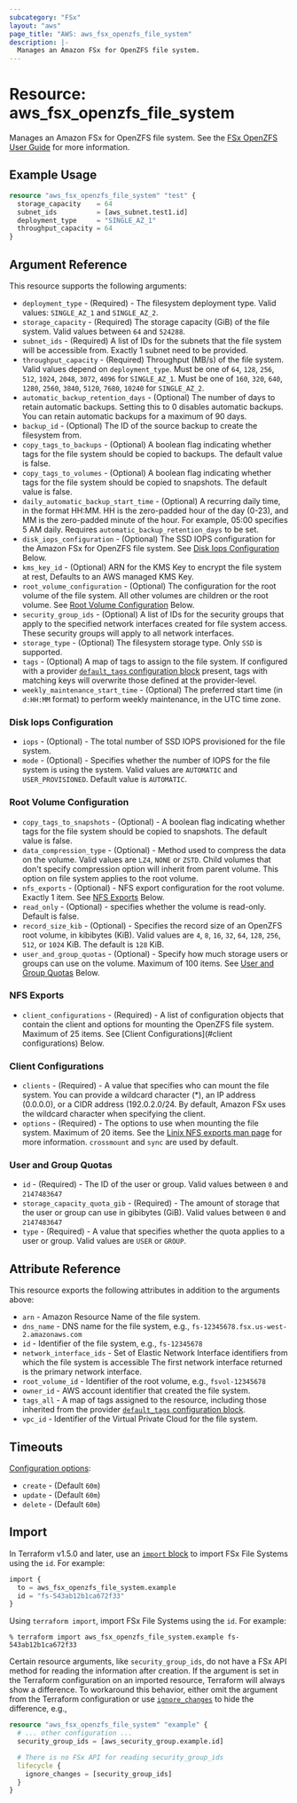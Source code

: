 ```yaml
---
subcategory: "FSx"
layout: "aws"
page_title: "AWS: aws_fsx_openzfs_file_system"
description: |-
  Manages an Amazon FSx for OpenZFS file system.
---
```


# Resource: aws_fsx_openzfs_file_system

Manages an Amazon FSx for OpenZFS file system.
See the [FSx OpenZFS User Guide](https://docs.aws.amazon.com/fsx/latest/OpenZFSGuide/what-is-fsx.html) for more information.

## Example Usage

```terraform
resource "aws_fsx_openzfs_file_system" "test" {
  storage_capacity    = 64
  subnet_ids          = [aws_subnet.test1.id]
  deployment_type     = "SINGLE_AZ_1"
  throughput_capacity = 64
}
```

## Argument Reference

This resource supports the following arguments:

* `deployment_type` - (Required) - The filesystem deployment type. Valid values: `SINGLE_AZ_1` and `SINGLE_AZ_2`.
* `storage_capacity` - (Required) The storage capacity (GiB) of the file system. Valid values between `64` and `524288`.
* `subnet_ids` - (Required) A list of IDs for the subnets that the file system will be accessible from. Exactly 1 subnet need to be provided.
* `throughput_capacity` - (Required) Throughput (MB/s) of the file system. Valid values depend on `deployment_type`. Must be one of `64`, `128`, `256`, `512`, `1024`, `2048`, `3072`, `4096` for `SINGLE_AZ_1`. Must be one of `160`, `320`, `640`, `1280`, `2560`, `3840`, `5120`, `7680`, `10240` for `SINGLE_AZ_2`.
* `automatic_backup_retention_days` - (Optional) The number of days to retain automatic backups. Setting this to 0 disables automatic backups. You can retain automatic backups for a maximum of 90 days.
* `backup_id` - (Optional) The ID of the source backup to create the filesystem from.
* `copy_tags_to_backups` - (Optional) A boolean flag indicating whether tags for the file system should be copied to backups. The default value is false.
* `copy_tags_to_volumes` - (Optional) A boolean flag indicating whether tags for the file system should be copied to snapshots. The default value is false.
* `daily_automatic_backup_start_time` - (Optional) A recurring daily time, in the format HH:MM. HH is the zero-padded hour of the day (0-23), and MM is the zero-padded minute of the hour. For example, 05:00 specifies 5 AM daily. Requires `automatic_backup_retention_days` to be set.
* `disk_iops_configuration` - (Optional) The SSD IOPS configuration for the Amazon FSx for OpenZFS file system. See [Disk Iops Configuration](#disk-iops-configuration) Below.
* `kms_key_id` - (Optional) ARN for the KMS Key to encrypt the file system at rest, Defaults to an AWS managed KMS Key.
* `root_volume_configuration` - (Optional) The configuration for the root volume of the file system. All other volumes are children or the root volume. See [Root Volume Configuration](#root-volume-configuration) Below.
* `security_group_ids` - (Optional) A list of IDs for the security groups that apply to the specified network interfaces created for file system access. These security groups will apply to all network interfaces.
* `storage_type` - (Optional) The filesystem storage type. Only `SSD` is supported.
* `tags` - (Optional) A map of tags to assign to the file system. If configured with a provider [`default_tags` configuration block](https://registry.terraform.io/providers/hashicorp/aws/latest/docs#default_tags-configuration-block) present, tags with matching keys will overwrite those defined at the provider-level.
* `weekly_maintenance_start_time` - (Optional) The preferred start time (in `d:HH:MM` format) to perform weekly maintenance, in the UTC time zone.

### Disk Iops Configuration

* `iops` - (Optional) - The total number of SSD IOPS provisioned for the file system.
* `mode` - (Optional) - Specifies whether the number of IOPS for the file system is using the system. Valid values are `AUTOMATIC` and `USER_PROVISIONED`. Default value is `AUTOMATIC`.

### Root Volume Configuration

* `copy_tags_to_snapshots` - (Optional) - A boolean flag indicating whether tags for the file system should be copied to snapshots. The default value is false.
* `data_compression_type` - (Optional) - Method used to compress the data on the volume. Valid values are `LZ4`, `NONE` or `ZSTD`. Child volumes that don't specify compression option will inherit from parent volume. This option on file system applies to the root volume.
* `nfs_exports` - (Optional) - NFS export configuration for the root volume. Exactly 1 item. See [NFS Exports](#nfs-exports) Below.
* `read_only` - (Optional) - specifies whether the volume is read-only. Default is false.
* `record_size_kib` - (Optional) - Specifies the record size of an OpenZFS root volume, in kibibytes (KiB). Valid values are `4`, `8`, `16`, `32`, `64`, `128`, `256`, `512`, or `1024` KiB. The default is `128` KiB.
* `user_and_group_quotas` - (Optional) - Specify how much storage users or groups can use on the volume. Maximum of 100 items. See [User and Group Quotas](#user-and-group-quotas) Below.

### NFS Exports

* `client_configurations` - (Required) - A list of configuration objects that contain the client and options for mounting the OpenZFS file system. Maximum of 25 items. See [Client Configurations](#client configurations) Below.

### Client Configurations

* `clients` - (Required) - A value that specifies who can mount the file system. You can provide a wildcard character (*), an IP address (0.0.0.0), or a CIDR address (192.0.2.0/24. By default, Amazon FSx uses the wildcard character when specifying the client.
* `options` - (Required) -  The options to use when mounting the file system. Maximum of 20 items. See the [Linix NFS exports man page](https://linux.die.net/man/5/exports) for more information. `crossmount` and `sync` are used by default.

### User and Group Quotas

* `id` - (Required) - The ID of the user or group. Valid values between `0` and `2147483647`
* `storage_capacity_quota_gib` - (Required) - The amount of storage that the user or group can use in gibibytes (GiB). Valid values between `0` and `2147483647`
* `type` - (Required) - A value that specifies whether the quota applies to a user or group. Valid values are `USER` or `GROUP`.

## Attribute Reference

This resource exports the following attributes in addition to the arguments above:

* `arn` - Amazon Resource Name of the file system.
* `dns_name` - DNS name for the file system, e.g., `fs-12345678.fsx.us-west-2.amazonaws.com`
* `id` - Identifier of the file system, e.g., `fs-12345678`
* `network_interface_ids` - Set of Elastic Network Interface identifiers from which the file system is accessible The first network interface returned is the primary network interface.
* `root_volume_id` - Identifier of the root volume, e.g., `fsvol-12345678`
* `owner_id` - AWS account identifier that created the file system.
* `tags_all` - A map of tags assigned to the resource, including those inherited from the provider [`default_tags` configuration block](https://registry.terraform.io/providers/hashicorp/aws/latest/docs#default_tags-configuration-block).
* `vpc_id` - Identifier of the Virtual Private Cloud for the file system.

## Timeouts

[Configuration options](https://developer.hashicorp.com/terraform/language/resources/syntax#operation-timeouts):

* `create` - (Default `60m`)
* `update` - (Default `60m`)
* `delete` - (Default `60m`)

## Import

In Terraform v1.5.0 and later, use an [`import` block](https://developer.hashicorp.com/terraform/language/import) to import FSx File Systems using the `id`. For example:

```terraform
import {
  to = aws_fsx_openzfs_file_system.example
  id = "fs-543ab12b1ca672f33"
}
```

Using `terraform import`, import FSx File Systems using the `id`. For example:

```console
% terraform import aws_fsx_openzfs_file_system.example fs-543ab12b1ca672f33
```

Certain resource arguments, like `security_group_ids`, do not have a FSx API method for reading the information after creation. If the argument is set in the Terraform configuration on an imported resource, Terraform will always show a difference. To workaround this behavior, either omit the argument from the Terraform configuration or use [`ignore_changes`](https://www.terraform.io/docs/configuration/meta-arguments/lifecycle.html#ignore_changes) to hide the difference, e.g.,

```terraform
resource "aws_fsx_openzfs_file_system" "example" {
  # ... other configuration ...
  security_group_ids = [aws_security_group.example.id]

  # There is no FSx API for reading security_group_ids
  lifecycle {
    ignore_changes = [security_group_ids]
  }
}
```
